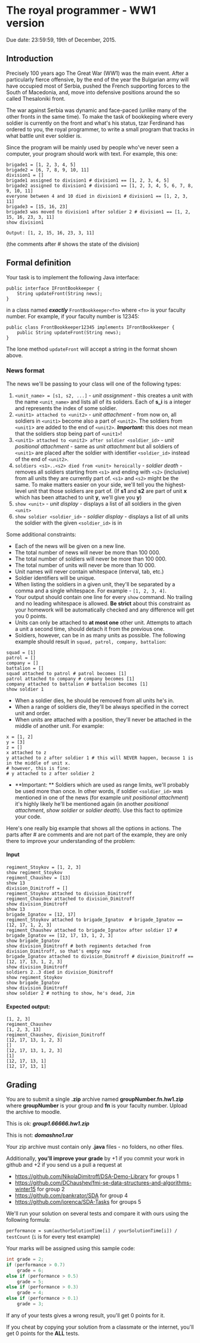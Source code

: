 # The royal programmer - WW1 version

Due date: 23:59:59, 19th of December, 2015.

## Introduction
Precisely 100 years ago The Great War (WW1) was the main event.
After a particularly fierce offensive, by the end of the year
the Bulgarian army will have occupied most of Serbia,
pushed the French supporting forces to the South of Macedonia,
and, move into defensive positions around the so called
Thesaloniki front.

The war against Serbia was dynamic and face-paced (unlike
many of the other fronts in the same time). To make the task
of bookkeping where every soldier is currently on the front
and what's his status, tzar Ferdinand has ordered to you,
the royal programmer, to write a small program that tracks
in what battle unit ever soldier is.

Since the program will be mainly used by people who've never
seen a computer, your program should work with text. For example,
this one:

```
brigade1 = [1, 2, 3, 4, 5]
brigade2 = [6, 7, 8, 9, 10, 11]
division1 = []
brigade1 assigned to division1 # division1 == [1, 2, 3, 4, 5]
brigade2 assigned to division1 # division1 == [1, 2, 3, 4, 5, 6, 7, 8, 9, 10, 11]
everyone between 4 and 10 died in division1 # division1 == [1, 2, 3, 11]
brigade3 = [15, 16, 23]
brigade3 was moved to division1 after soldier 2 # division1 == [1, 2, 15, 16, 23, 3, 11]
show division1

Output: [1, 2, 15, 16, 23, 3, 11]
```
(the comments after # shows the state of the division)

## Formal definition

Your task is to implement the following Java interface:

```
public interface IFrontBookkeeper {
    String updateFront(String news);
}
```

in a class named ***exactly*** `FrontBookkeeper<fn>` where `<fn>` is your
faculty number. For example, if your faculty number is 12345:

```
public class FrontBookkeeper12345 implements IFrontBookkeeper {
    public String updateFront(String news);    
}
```

The lone method `updateFront` will accept a string in the format shown above.

### News format

The news we'll be passing to your class will one of the following types:

1. `<unit_name> = [s1, s2, ...]` - *unit assignment* - this creates a unit
with the name `<unit_name>` and lists all of its soliders.
Each of **s_i** is a integer and represents the index of some soldier.
2. `<unit1> attached to <unit2>` - *unit attachment* - from now on,
all soldiers in `<unit1>` become also a part of `<unit2>`. The soldiers
from `<unit1`> are added to the end of `<unit2>`.
***Important:***
this does not mean that the soldiers stop being part of `<unit1>`!
3. `<unit1> attached to <unit2> after soldier <soldier_id>` - *unit positional attachment* -
same as *unit attachment* but all soldiers of `<unit1>` are placed after
the soldier with identifier `<soldier_id>` instead of the end of `<unit2>`.
4. `soldiers <s1>..<s2> died from <unit> heroically` - *soldier death* - removes all
soldiers starting from `<s1>` and ending with `<s2>` (inclusive) from all units
they are currently part of. `<s1>` and `<s2>` might be the same.
To make matters easier on your side, we'll tell you
the highest-level unit that those soldiers are part of. (If **s1** and **s2** are part of
unit **x** which has been attached to unit **y**, we'll give you **y**)
5. `show <unit>` - *unit display* - displays a list of all soldiers in the given `<unit>`
6. `show soldier <soldier_id>` - *soldier display* - displays a list of all units the soldier
with the given `<soldier_id>` is in

Some additional constraints:

* Each of the news will be given on a new line.
* The total number of news will never be more than 100 000.
* The total number of soldiers will never be more than 100 000.
* The total number of units will never be more than 10 000.
* Unit names will never contain whitespace (interval, tab, etc.)
* Soldier identifiers will be unique.
* When listing the soldiers in a given unit, they'll be separated by a comma
and a single whitespace. For example - `[1, 2, 3, 4]`.
* Your output should contain one line for every `show` command. No trailing
and no leading whitespace is allowed. **Be strict** about this constraint
as your homework will be automatically checked and any difference will get you 0 points.
* Units can only be attached to **at most one** other unit. Attempts
to attach a unit a second time, should detach it from the previous one.
* Soldiers, however, can be in as many units as possible. The following example
should result in `squad, patrol, company, battalion`:
```
squad = [1]
patrol = []
company = [] 
battalion = []
squad attached to patrol # patrol becomes [1]
patrol attached to company # company becomes [1]
company attached to battalion # battalion becomes [1]
show soldier 1
```
* When a soldier dies, he should be removed from all units he's in.
* When a range of soldiers die, they'll be always specified
in the correct unit and order.
* When units are attached with a position, they'll never be attached in
the middle of another unit. For example:
```
x = [1, 2]
y = [3]
z = []
x attached to z
y attached to z after soldier 1 # this will NEVER happen, because 1 is in the middle of unit x.
# however, this is fine:
# y attached to z after soldier 2
```
* **Important: ** Soldiers which are used as range limits,
we'll probably be used more than once. In other words, if soldier `<soldier_id>`
was mentioned in one of the news (for example *unit positional attachment*) it's
highly likely he'll be mentioned again (in another *positional attachment*, *show soldier*
or *soldier death*). Use this fact to optimize your code.

Here's one really big example that shows all the options in actions.
The parts after # are comments and are not part of the
example, they are only there to improve your understanding of the problem:

#### Input

```
regiment_Stoykov = [1, 2, 3]
show regiment_Stoykov
regiment_Chaushev = [13]
show 13
division_Dimitroff = []
regiment_Stoykov attached to division_Dimitroff
regiment_Chaushev attached to division_Dimitroff
show division_Dimitroff
show 13
brigade_Ignatov = [12, 17]
regiment_Stoykov attached to brigade_Ignatov  # brigade_Ignatov == [12, 17, 1, 2, 3]
regiment_Chaushev attached to brigade_Ignatov after soldier 17 # brigade_Ignatov == [12, 17, 13, 1, 2, 3]
show brigade_Ignatov
show division_Dimitroff # both regiments detached from division_Dimitroff, so that's empty now
brigade_Ignatov attached to division_Dimitroff # division_Dimitroff == [12, 17, 13, 1, 2, 3]
show division_Dimitroff
soldiers 2..3 died in division_Dimitroff
show regiment_Stoykov
show brigade_Ignatov
show division_Dimitroff
show soldier 2 # nothing to show, he's dead, Jim
```
#### Expected output:

```
[1, 2, 3]
regiment_Chaushev
[1, 2, 3, 13]
regiment_Chaushev, division_Dimitroff
[12, 17, 13, 1, 2, 3]
[]
[12, 17, 13, 1, 2, 3]
[1]
[12, 17, 13, 1]
[12, 17, 13, 1]

```

## Grading

You are to submit a single **.zip** archive named **groupNumber.fn.hw1.zip**
where **groupNumber** is your group and **fn** is your faculty number.
Upload the archive to moodle.

This is ok: ***group1.66666.hw1.zip***

This is not: ***domashno1.rar***

Your zip archive must contain only **.java** files - no folders, no other files.

Additionally, **you'll improve your grade** by +1 if you commit your work in github
and +2 if you send us a pull a request at 
* https://github.com/NikolaDimitroff/DSA-Demo-Library for groups 1
* https://github.com/DChaushev/fmi-se-data-structures-and-algorithms-winter15 for group 2
* https://github.com/pankrator/SDA for group 4
* https://github.com/jorenca/SDA-Tasks for groups 5


We'll run your solution on several tests and compare it with ours using the following
formula:

`performance = sum(authorSolutionTime[i] / yourSolutionTime[i]) / testCount`
(`i` is for every test example)

Your marks will be assigned using this sample code:

```java
int grade = 2;
if (performance > 0.7)
    grade = 6;
else if (performance > 0.5)
    grade = 5;
else if (performance > 0.3)
    grade = 4;
else if (performance > 0.1)
    grade = 3;
```

If any of your tests gives a wrong result, you'll get 0 points for it.

If you cheat by copying your solution from a classmate or the internet, you'll get 0
points for the **ALL** tests.

